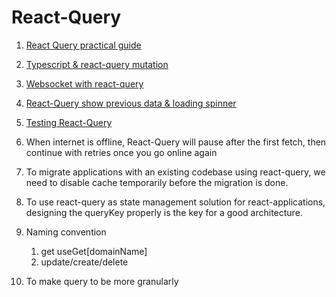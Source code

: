 # React-Query

1. [React Query practical guide](https://tkdodo.eu/blog/effective-react-query-keys)
2. [Typescript & react-query mutation](https://www.youtube.com/watch?v=ZbhGXD8KpQ8&ab_channel=LeoRoese)
3. [Websocket with react-query](https://tkdodo.eu/blog/using-web-sockets-with-react-query)
4. [React-Query show previous data & loading spinner](https://gist.github.com/katesroad/0122fe29306a5d59087c5de014befe53)
5. [Testing React-Query](https://www.youtube.com/watch?v=ZfvOHRX-FDM&ab_channel=MaksimIvanov)
6. When internet is offline, React-Query will pause after the first fetch, then continue with retries once you go online again
7. To migrate applications with an existing codebase using react-query, we need to disable cache temporarily before the migration is done.
8. To use react-query as state management solution for react-applications, designing the queryKey properly is the key for a good architecture.
9. Naming convention
   1.  get useGet[domainName]
   2.  update/create/delete

10. To make query to be more granularly